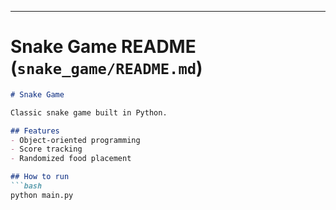 
---

# Snake Game README (`snake_game/README.md`)

```markdown
# Snake Game

Classic snake game built in Python.

## Features
- Object-oriented programming
- Score tracking
- Randomized food placement

## How to run
```bash
python main.py
